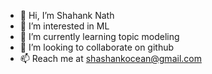 - 👋 Hi, I’m Shahank Nath
- 👀 I’m interested in ML
- 🌱 I’m currently learning topic modeling
- 💞️ I’m looking to collaborate on github
- 📫 Reach me at shashankocean@gmail.com

<!---
Shashankocean/Shashankocean is a ✨ special ✨ repository because its `README.md` (this file) appears on your GitHub profile.
You can click the Preview link to take a look at your changes.
--->
